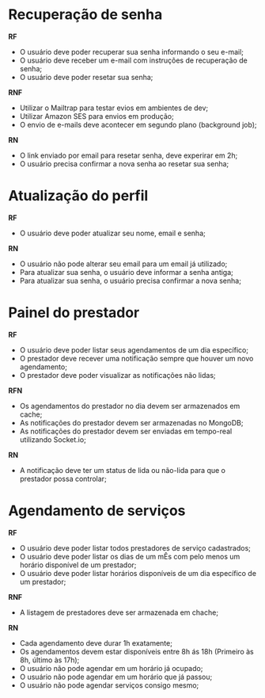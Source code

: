 # Recuperação de senha

**RF**  

- O usuário deve poder recuperar sua senha informando o seu e-mail;
- O usuário deve receber um e-mail com instruções de recuperação de senha;
- O usuário deve poder resetar sua senha;

**RNF** 

- Utilizar o Mailtrap para testar evios em ambientes de dev;
- Utilizar Amazon SES para envios em produção;
- O envio de e-mails deve acontecer em segundo plano (background job);

**RN** 

- O link enviado por email para resetar senha, deve experirar em 2h;
- O usuário precisa confirmar a nova senha ao resetar sua senha;

# Atualização do perfil

**RF**

- O usuário deve poder atualizar seu nome, email e senha;

**RN**

- O usuário não pode alterar seu email para um email já utilizado;
- Para atualizar sua senha, o usuário deve informar a senha antiga;
- Para atualizar sua senha, o usuário precisa confirmar a nova senha;

# Painel do prestador

**RF**

- O usuário deve poder listar seus agendamentos de um dia específico;
- O prestador deve recever uma notificação sempre que houver um novo agendamento;
- O prestador deve poder visualizar as notificações não lidas;

**RFN**

- Os agendamentos do prestador no dia devem ser armazenados em cache;
- As notificações do prestador devem ser armazenadas no MongoDB;
- As notificações do prestador devem ser enviadas em tempo-real utilizando Socket.io;

**RN**

- A notificação deve ter um status de lida ou não-lida para que o prestador possa controlar;

# Agendamento de serviços

**RF**

- O usuário deve poder listar todos prestadores de serviço cadastrados;
- O usuário deve poder listar os dias de um mÊs com pelo menos um horário disponível de um prestador;
- O usuário deve poder listar horários disponíveis de um dia específico de um prestador;

**RNF**

- A listagem de prestadores deve ser armazenada em chache;

**RN**

- Cada agendamento deve durar 1h exatamente;
- Os agendamentos devem estar disponíveis entre 8h ás 18h (Primeiro às 8h, último às 17h);
- O usuário não pode agendar em um horário já ocupado;
- O usuário não pode agendar em um horário que já passou;
- O usuário não pode agendar serviços consigo mesmo;
